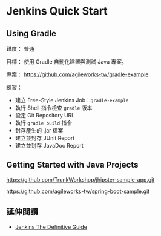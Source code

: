 # Jenkins Quick Start

## Using Gradle

難度：
普通

目標：
使用 Gradle 自動化建置與測試 Java 專案。

專案：
https://github.com/agileworks-tw/gradle-example

練習：

* 建立 Free-Style Jenkins Job：`gradle-example`
* 執行 Shell 指令檢查 `gradle` 版本
* 設定 Git Repository URL
* 執行 `gradle build` 指令
* 封存產生的 .jar 檔案
* 建立並封存 JUnit Report
* 建立並封存 JavaDoc Report

## Getting Started with Java Projects

https://github.com/TrunkWorkshop/jhipster-sample-app.git

https://github.com/agileworks-tw/spring-boot-sample.git




## 延伸閱讀

* [Jenkins The Definitive Guide](http://www.bogotobogo.com/DevOps/Jenkins/images/Intro_install/jenkins-the-definitive-guide.pdf)

